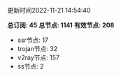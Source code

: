 更新时间2022-11-21 14:54:40

**总订阅: 45**
**总节点: 1141**
**有效节点: 208**
- ssr节点: 17
- trojan节点: 32
- v2ray节点: 157
- ss节点: 2
